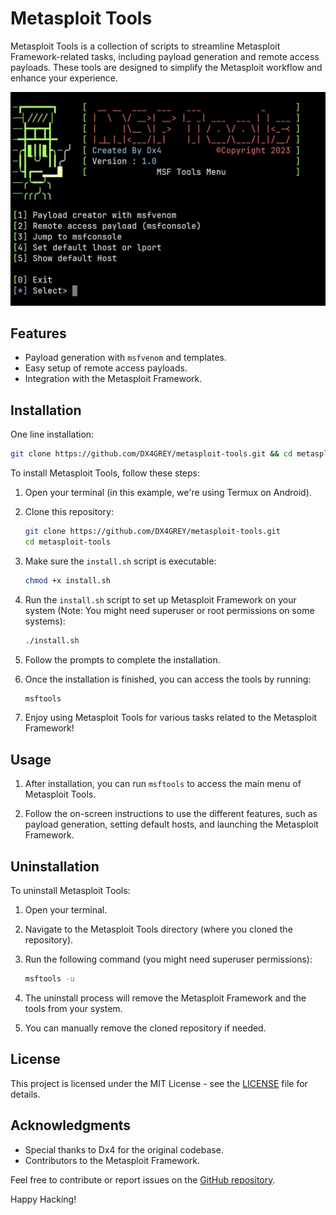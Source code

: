 # Metasploit Tools

Metasploit Tools is a collection of scripts to streamline Metasploit Framework-related tasks, including payload generation and remote access payloads. These tools are designed to simplify the Metasploit workflow and enhance your experience.

![Metasploit Tools](screenshots.jpg)

## Features

- Payload generation with `msfvenom` and templates.
- Easy setup of remote access payloads.
- Integration with the Metasploit Framework.

## Installation

One line installation:
   ```bash
   git clone https://github.com/DX4GREY/metasploit-tools.git && cd metasploit-tools && bash install.sh
   ```

To install Metasploit Tools, follow these steps:

1. Open your terminal (in this example, we're using Termux on Android).

2. Clone this repository:
   ```bash
   git clone https://github.com/DX4GREY/metasploit-tools.git
   cd metasploit-tools
   ```

3. Make sure the `install.sh` script is executable:
   ```bash
   chmod +x install.sh
   ```

4. Run the `install.sh` script to set up Metasploit Framework on your system (Note: You might need superuser or root permissions on some systems):

   ```bash
   ./install.sh
   ```

5. Follow the prompts to complete the installation.

6. Once the installation is finished, you can access the tools by running:

   ```bash
   msftools
   ```

7. Enjoy using Metasploit Tools for various tasks related to the Metasploit Framework!

## Usage

1. After installation, you can run `msftools` to access the main menu of Metasploit Tools.

2. Follow the on-screen instructions to use the different features, such as payload generation, setting default hosts, and launching the Metasploit Framework.

## Uninstallation

To uninstall Metasploit Tools:

1. Open your terminal.

2. Navigate to the Metasploit Tools directory (where you cloned the repository).

3. Run the following command (you might need superuser permissions):

   ```bash
   msftools -u
   ```

4. The uninstall process will remove the Metasploit Framework and the tools from your system.

5. You can manually remove the cloned repository if needed.

## License

This project is licensed under the MIT License - see the [LICENSE](LICENSE) file for details.

## Acknowledgments

- Special thanks to Dx4 for the original codebase.
- Contributors to the Metasploit Framework.

Feel free to contribute or report issues on the [GitHub repository](https://github.com/dx4grey/metasploit-tools/issues).

Happy Hacking!